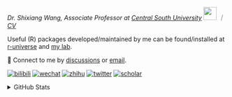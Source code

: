 
<p><em>Dr. Shixiang Wang, Associate Professor at <a href="https://en.csu.edu.cn/">Central South University</a> <img src="https://media.giphy.com/media/WUlplcMpOCEmTGBtBW/giphy.gif" width="30">  ｜ <a href="https://faculty.csu.edu.cn/wangshixiang">CV</a>
</em></p>

Useful (R) packages developed/maintained by me can be found/installed at [r-universe](https://shixiangwang.r-universe.dev/) and [my lab](https://github.com/WangLabCSU).

💬 Connect to me by
[discussions](https://github.com/ShixiangWang/self-study/discussions) or [email](mailto:shixiang1994wang@gmail.com). 

[![bilibili](https://img.shields.io/badge/王诗翔-B站-yellow)](https://space.bilibili.com/11553374) [![wechat](https://img.shields.io/badge/王诗翔-微信公众号-important)](https://shixiangwang.github.io/home/logo/qrcode.jpg) [![zhihu](https://img.shields.io/badge/王诗翔-知乎-blue)](https://www.zhihu.com/people/shixiangwang) [![twitter](https://img.shields.io/badge/WangShxiang-twitter-ff69b4)](https://twitter.com/WangShxiang) [![scholar](https://img.shields.io/badge/ShixiangWang-Scholar-00ffff)](https://scholar.google.com/citations?user=FvNp0NkAAAAJ) 

<details>
 
<summary>GitHub Stats</summary>


<!--START_SECTION:waka-->
**🐱 My GitHub Data** 

> 📦 5.0 MB Used in GitHub's Storage 
 > 
> 🏆 855 Contributions in the Year 2025
 > 
> 🚫 Not Opted to Hire
 > 
> 📜 100 Public Repositories 
 > 
> 🔑 30 Private Repositories 
 > 
**I'm an Early 🐤** 

```text
🌞 Morning                2935 commits        ████░░░░░░░░░░░░░░░░░░░░░   17.21 % 
🌆 Daytime                7194 commits        ███████████░░░░░░░░░░░░░░   42.19 % 
🌃 Evening                5655 commits        ████████░░░░░░░░░░░░░░░░░   33.17 % 
🌙 Night                  1267 commits        ██░░░░░░░░░░░░░░░░░░░░░░░   07.43 % 
```
📅 **I'm Most Productive on Tuesday** 

```text
Monday                   2536 commits        ████░░░░░░░░░░░░░░░░░░░░░   14.87 % 
Tuesday                  3022 commits        ████░░░░░░░░░░░░░░░░░░░░░   17.72 % 
Wednesday                2715 commits        ████░░░░░░░░░░░░░░░░░░░░░   15.92 % 
Thursday                 2921 commits        ████░░░░░░░░░░░░░░░░░░░░░   17.13 % 
Friday                   2514 commits        ████░░░░░░░░░░░░░░░░░░░░░   14.74 % 
Saturday                 1432 commits        ██░░░░░░░░░░░░░░░░░░░░░░░   08.40 % 
Sunday                   1911 commits        ███░░░░░░░░░░░░░░░░░░░░░░   11.21 % 
```


**I Mostly Code in R** 

```text
R                        87 repos            █████████████░░░░░░░░░░░░   53.37 % 
HTML                     25 repos            ████░░░░░░░░░░░░░░░░░░░░░   15.34 % 
Python                   7 repos             █░░░░░░░░░░░░░░░░░░░░░░░░   04.29 % 
SCSS                     4 repos             █░░░░░░░░░░░░░░░░░░░░░░░░   02.45 % 
Lua                      1 repo              ░░░░░░░░░░░░░░░░░░░░░░░░░   00.61 % 
```




 Last Updated on 26/08/2025 18:56:43 UTC
<!--END_SECTION:waka-->

> These Readme stats are generated using github action [awesome-readme-stats](https://github.com/anmol098/waka-readme-stats)

-----

**NOTE: Top languages does not indicate my skill level or anything like that. It is just a metric of which languages have been hosted by me on GitHub based on the usage across repositories.**

</details>
